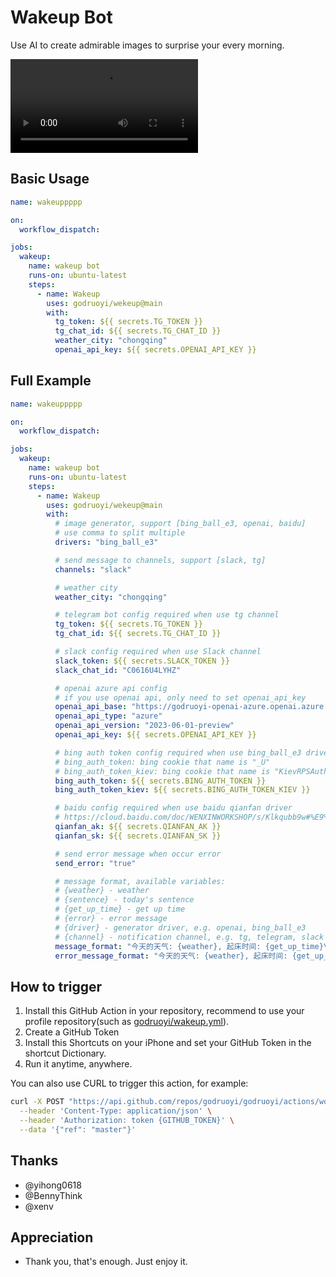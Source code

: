 # Wakeup Bot 

Use AI to create admirable images to surprise your every morning.

<video src="https://github.com/godruoyi/godruoyi/assets/16079222/86732368-adee-407a-958d-94a171d7bc92"></video>

## Basic Usage

```yaml
name: wakeuppppp

on:
  workflow_dispatch:

jobs:
  wakeup:
    name: wakeup bot
    runs-on: ubuntu-latest
    steps:
      - name: Wakeup
        uses: godruoyi/wekeup@main
        with:
          tg_token: ${{ secrets.TG_TOKEN }}
          tg_chat_id: ${{ secrets.TG_CHAT_ID }}
          weather_city: "chongqing"
          openai_api_key: ${{ secrets.OPENAI_API_KEY }}
```





## Full Example

```yaml
name: wakeuppppp

on:
  workflow_dispatch:

jobs:
  wakeup:
    name: wakeup bot
    runs-on: ubuntu-latest
    steps:
      - name: Wakeup
        uses: godruoyi/wekeup@main
        with:
          # image generator, support [bing_ball_e3, openai, baidu]
          # use comma to split multiple
          drivers: "bing_ball_e3"

          # send message to channels, support [slack, tg]
          channels: "slack"

          # weather city
          weather_city: "chongqing"

          # telegram bot config required when use tg channel
          tg_token: ${{ secrets.TG_TOKEN }}
          tg_chat_id: ${{ secrets.TG_CHAT_ID }}

          # slack config required when use Slack channel
          slack_token: ${{ secrets.SLACK_TOKEN }}
          slack_chat_id: "C0616U4LYHZ"

          # openai azure api config
          # if you use openai api, only need to set openai_api_key
          openai_api_base: "https://godruoyi-openai-azure.openai.azure.com/"
          openai_api_type: "azure"
          openai_api_version: "2023-06-01-preview"
          openai_api_key: ${{ secrets.OPENAI_API_KEY }}

          # bing auth token config required when use bing_ball_e3 driver
          # bing_auth_token: bing cookie that name is "_U"
          # bing_auth_token_kiev: bing cookie that name is "KievRPSAuth"
          bing_auth_token: ${{ secrets.BING_AUTH_TOKEN }}
          bing_auth_token_kiev: ${{ secrets.BING_AUTH_TOKEN_KIEV }}

          # baidu config required when use baidu qianfan driver
          # https://cloud.baidu.com/doc/WENXINWORKSHOP/s/Klkqubb9w#%E9%94%99%E8%AF%AF%E7%A0%81
          qianfan_ak: ${{ secrets.QIANFAN_AK }}
          qianfan_sk: ${{ secrets.QIANFAN_SK }}

          # send error message when occur error
          send_error: "true"

          # message format, available variables:
          # {weather} - weather
          # {sentence} - today's sentence
          # {get_up_time} - get up time
          # {error} - error message
          # {driver} - generator driver, e.g. openai, bing_ball_e3
          # {channel} - notification channel, e.g. tg, telegram, slack
          message_format: "今天的天气: {weather}, 起床时间: {get_up_time}\r\n\r\n起床啦，今天又是充满活力的一天，赶紧起来换尿布吧。\r\n\r\n今日诗句: {sentence}\r\n\r\nPowered by {driver}"
          error_message_format: "今天的天气: {weather}, 起床时间: {get_up_time}\r\n\r\n起床啦，虽然图片生成失败了，但今天依然是充满活力的一天，。\r\n\r\n今日诗句: {sentence}\r\n\r\n生成图片失败: {error} Driver: {driver}"
```

## How to trigger

1. Install this GitHub Action in your repository, recommend to use your profile repository(such as [godruoyi/wakeup.yml](https://github.com/godruoyi/godruoyi/blob/master/.github/workflows/wakeup.yml)).
2. Create a GitHub Token
3. Install this Shortcuts on your iPhone and set your GitHub Token in the shortcut Dictionary.
4. Run it anytime, anywhere.

You can also use CURL to trigger this action, for example:

```bash
curl -X POST "https://api.github.com/repos/godruoyi/godruoyi/actions/workflows/wakeup.yml/dispatches" \
  --header 'Content-Type: application/json' \
  --header 'Authorization: token {GITHUB_TOKEN}' \
  --data '{"ref": "master"}'
```

## Thanks

- @yihong0618
- @BennyThink
- @xenv


## Appreciation

- Thank you, that's enough. Just enjoy it.
